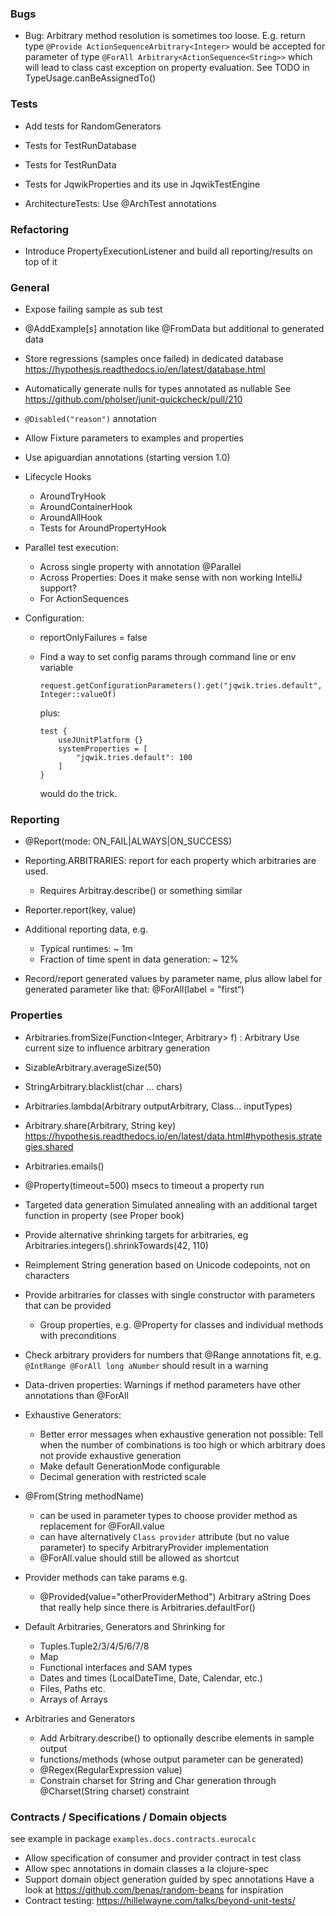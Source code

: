### Bugs

- Bug: Arbitrary method resolution is sometimes too loose.
  E.g. return type `@Provide ActionSequenceArbitrary<Integer>` would be accepted
  for parameter of type `@ForAll Arbitrary<ActionSequence<String>>` which will lead
  to class cast exception on property evaluation. See TODO in TypeUsage.canBeAssignedTo()
  
### Tests

- Add tests for RandomGenerators
- Tests for TestRunDatabase
- Tests for TestRunData
- Tests for JqwikProperties and its use in JqwikTestEngine

- ArchitectureTests: Use @ArchTest annotations

### Refactoring

- Introduce PropertyExecutionListener and build all reporting/results on top of it

### General

- Expose failing sample as sub test

- @AddExample[s] annotation like @FromData but additional to generated data

- Store regressions (samples once failed) in dedicated database
  https://hypothesis.readthedocs.io/en/latest/database.html

- Automatically generate nulls for types annotated as nullable
  See https://github.com/pholser/junit-quickcheck/pull/210

- `@Disabled("reason")` annotation

- Allow Fixture parameters to examples and properties

- Use apiguardian annotations (starting version 1.0)

- Lifecycle Hooks
  - AroundTryHook
  - AroundContainerHook
  - AroundAllHook
  - Tests for AroundPropertyHook

- Parallel test execution:
  - Across single property with annotation @Parallel 
  - Across Properties: Does it make sense with non working IntelliJ support?
  - For ActionSequences

- Configuration:
  - reportOnlyFailures = false
  - Find a way to set config params through command line or env variable

    `request.getConfigurationParameters().get("jqwik.tries.default", Integer::valueOf)`

    plus:

    ```
    test {
        useJUnitPlatform {}
        systemProperties = [
            "jqwik.tries.default": 100
        ]
    }
    ```

    would do the trick.

### Reporting

- @Report(mode: ON_FAIL|ALWAYS|ON_SUCCESS)

- Reporting.ARBITRARIES: report for each property which arbitraries are used.
  - Requires Arbitray.describe() or something similar

- Reporter.report(key, value)

- Additional reporting data, e.g. 
  - Typical runtimes: ~ 1m 
  - Fraction of time spent in data generation: ~ 12%

- Record/report generated values by parameter name,
  plus allow label for generated parameter like that: @ForAll(label = "first“)


### Properties

- Arbitraries.fromSize(Function<Integer, Arbitrary> f) : Arbitrary
  Use current size to influence arbitrary generation

- SizableArbitrary.averageSize(50)

- StringArbitrary.blacklist(char … chars)

- Arbitraries.lambda(Arbitrary outputArbitrary, Class… inputTypes)

- Arbitrary.share(Arbitrary, String key) 
  https://hypothesis.readthedocs.io/en/latest/data.html#hypothesis.strategies.shared

- Arbitraries.emails()

- @Property(timeout=500) msecs to timeout a property run

- Targeted data generation
  Simulated annealing with an additional target function in property
  (see Proper book)

- Provide alternative shrinking targets for arbitraries,
  eg Arbitraries.integers().shrinkTowards(42, 110)

- Reimplement String generation based on Unicode codepoints, not on characters

- Provide arbitraries for classes with single constructor with parameters
  that can be provided
  - Group properties, e.g. @Property for classes and individual methods with preconditions

- Check arbitrary providers for numbers that @Range annotations fit, e.g.
  `@IntRange @ForAll long aNumber` should result in a warning

- Data-driven properties: Warnings if method parameters have
  other annotations than @ForAll

- Exhaustive Generators:
  - Better error messages when exhaustive generation not possible:
    Tell when the number of combinations is too high
    or which arbitrary does not provide exhaustive generation
  - Make default GenerationMode configurable
  - Decimal generation with restricted scale

- @From(String methodName)
  - can be used in parameter types to choose provider method
    as replacement for @ForAll.value
  - can have alternatively `Class provider` attribute (but no value parameter)
    to specify ArbitraryProvider implementation
  - @ForAll.value should still be allowed as shortcut

- Provider methods can take params e.g.
  - @Provided(value="otherProviderMethod") Arbitrary<String> aString
  Does that really help since there is Arbitraries.defaultFor()

- Default Arbitraries, Generators and Shrinking for
  - Tuples.Tuple2/3/4/5/6/7/8
  - Map
  - Functional interfaces and SAM types
  - Dates and times (LocalDateTime, Date, Calendar, etc.)
  - Files, Paths etc.
  - Arrays of Arrays

- Arbitraries and Generators
  - Add Arbitrary.describe() to optionally describe elements in sample output
  - functions/methods (whose output parameter can be generated)
  - @Regex(RegularExpression value)
  - Constrain charset for String and Char generation through @Charset(String charset) constraint

### Contracts / Specifications / Domain objects

see example in package `examples.docs.contracts.eurocalc`

- Allow specification of consumer and provider contract in test class
- Allow spec annotations in domain classes a la clojure-spec
- Support domain object generation guided by spec annotations
  Have a look at https://github.com/benas/random-beans for inspiration 
- Contract testing: https://hillelwayne.com/talks/beyond-unit-tests/
